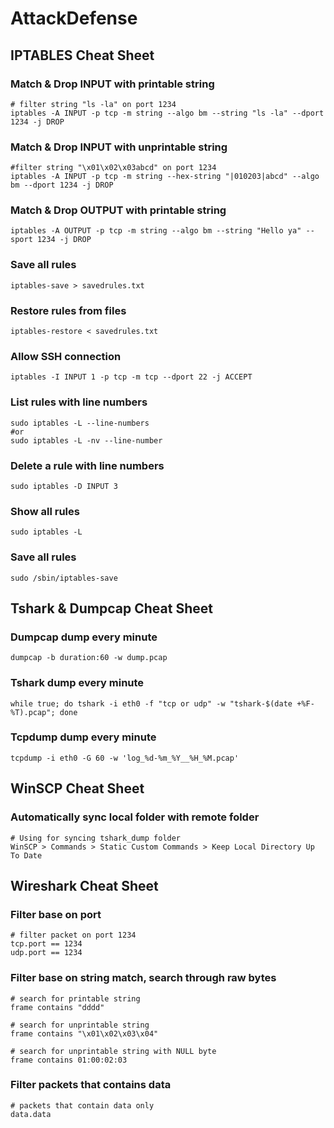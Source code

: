 # AttackDefense

## IPTABLES Cheat Sheet

### Match & Drop INPUT with printable string

```
# filter string "ls -la" on port 1234
iptables -A INPUT -p tcp -m string --algo bm --string "ls -la" --dport 1234 -j DROP
```

### Match & Drop INPUT with unprintable string

```
#filter string "\x01\x02\x03abcd" on port 1234
iptables -A INPUT -p tcp -m string --hex-string "|010203|abcd" --algo bm --dport 1234 -j DROP
```

### Match & Drop OUTPUT with printable string
```
iptables -A OUTPUT -p tcp -m string --algo bm --string "Hello ya" --sport 1234 -j DROP
```

### Save all rules
```
iptables-save > savedrules.txt
```

### Restore rules from files
```
iptables-restore < savedrules.txt
```
### Allow SSH connection

```
iptables -I INPUT 1 -p tcp -m tcp --dport 22 -j ACCEPT
```

### List rules with line numbers

```
sudo iptables -L --line-numbers
#or
sudo iptables -L -nv --line-number
```

### Delete a rule with line numbers

```
sudo iptables -D INPUT 3
```
### Show all rules

```
sudo iptables -L
```
### Save all rules

```
sudo /sbin/iptables-save
```

## Tshark & Dumpcap Cheat Sheet

### Dumpcap dump every minute

```
dumpcap -b duration:60 -w dump.pcap
```

### Tshark dump every minute
```
while true; do tshark -i eth0 -f "tcp or udp" -w "tshark-$(date +%F-%T).pcap"; done                                                     
```

### Tcpdump dump every minute
```
tcpdump -i eth0 -G 60 -w 'log_%d-%m_%Y__%H_%M.pcap'
```

## WinSCP Cheat Sheet

### Automatically sync local folder with remote folder

```
# Using for syncing tshark_dump folder
WinSCP > Commands > Static Custom Commands > Keep Local Directory Up To Date
```

## Wireshark Cheat Sheet

### Filter base on port
```
# filter packet on port 1234
tcp.port == 1234
udp.port == 1234
```

### Filter base on string match, search through raw bytes

```
# search for printable string
frame contains "dddd"

# search for unprintable string
frame contains "\x01\x02\x03\x04"

# search for unprintable string with NULL byte
frame contains 01:00:02:03
```

### Filter packets that contains data

```
# packets that contain data only
data.data
```


